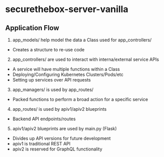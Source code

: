 # securethebox-server-vanilla

## Application Flow

1. app_models/ help model the data a Class used for app_controllers/
  - Creates a structure to re-use code

2. app_controllers/ are used to interact with interna/external service APIs
  - A service will have multiple functions within a Class
  - Deploying/Configuring Kubernetes Clusters/Pods/etc 
  - Setting up services over API requests

3. app_managers/ is used by app_routes/
  - Packed functions to perform a broad action for a specific service

4. app_routes/ is used by apiv1/apiv2 blueprints
  - Backend API endpoints/routes

5. apiv1/apiv2 blueprints are used by main.py (Flask)
  - Divides up API versions for future development
  - apiv1 is traditional REST API
  - apiv2 is reserved for GraphQL functionality